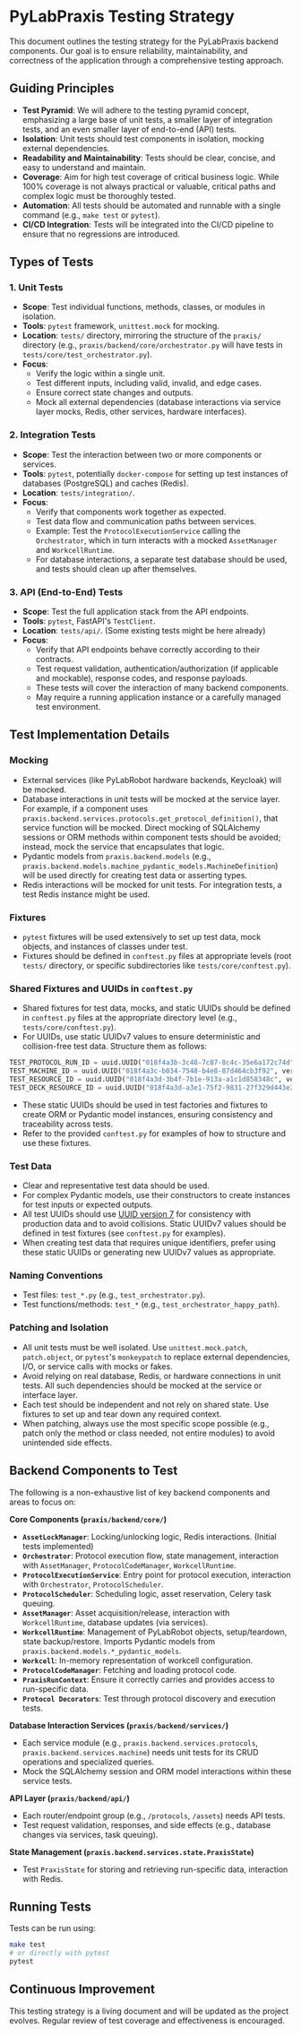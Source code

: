 # PyLabPraxis Testing Strategy

This document outlines the testing strategy for the PyLabPraxis backend components. Our goal is to ensure reliability, maintainability, and correctness of the application through a comprehensive testing approach.

## Guiding Principles

* **Test Pyramid**: We will adhere to the testing pyramid concept, emphasizing a large base of unit tests, a smaller layer of integration tests, and an even smaller layer of end-to-end (API) tests.
* **Isolation**: Unit tests should test components in isolation, mocking external dependencies.
* **Readability and Maintainability**: Tests should be clear, concise, and easy to understand and maintain.
* **Coverage**: Aim for high test coverage of critical business logic. While 100% coverage is not always practical or valuable, critical paths and complex logic must be thoroughly tested.
* **Automation**: All tests should be automated and runnable with a single command (e.g., `make test` or `pytest`).
* **CI/CD Integration**: Tests will be integrated into the CI/CD pipeline to ensure that no regressions are introduced.

## Types of Tests

### 1. Unit Tests

* **Scope**: Test individual functions, methods, classes, or modules in isolation.
* **Tools**: `pytest` framework, `unittest.mock` for mocking.
* **Location**: `tests/` directory, mirroring the structure of the `praxis/` directory (e.g., `praxis/backend/core/orchestrator.py` will have tests in `tests/core/test_orchestrator.py`).
* **Focus**:
  * Verify the logic within a single unit.
  * Test different inputs, including valid, invalid, and edge cases.
  * Ensure correct state changes and outputs.
  * Mock all external dependencies (database interactions via service layer mocks, Redis, other services, hardware interfaces).

### 2. Integration Tests

* **Scope**: Test the interaction between two or more components or services.
* **Tools**: `pytest`, potentially `docker-compose` for setting up test instances of databases (PostgreSQL) and caches (Redis).
* **Location**: `tests/integration/`.
* **Focus**:
  * Verify that components work together as expected.
  * Test data flow and communication paths between services.
  * Example: Test the `ProtocolExecutionService` calling the `Orchestrator`, which in turn interacts with a mocked `AssetManager` and `WorkcellRuntime`.
  * For database interactions, a separate test database should be used, and tests should clean up after themselves.

### 3. API (End-to-End) Tests

* **Scope**: Test the full application stack from the API endpoints.
* **Tools**: `pytest`, FastAPI's `TestClient`.
* **Location**: `tests/api/`. (Some existing tests might be here already)
* **Focus**:
  * Verify that API endpoints behave correctly according to their contracts.
  * Test request validation, authentication/authorization (if applicable and mockable), response codes, and response payloads.
  * These tests will cover the interaction of many backend components.
  * May require a running application instance or a carefully managed test environment.

## Test Implementation Details

### Mocking

* External services (like PyLabRobot hardware backends, Keycloak) will be mocked.
* Database interactions in unit tests will be mocked at the service layer. For example, if a component uses `praxis.backend.services.protocols.get_protocol_definition()`, that service function will be mocked. Direct mocking of SQLAlchemy sessions or ORM methods within component tests should be avoided; instead, mock the service that encapsulates that logic.
* Pydantic models from `praxis.backend.models` (e.g., `praxis.backend.models.machine_pydantic_models.MachineDefinition`) will be used directly for creating test data or asserting types.
* Redis interactions will be mocked for unit tests. For integration tests, a test Redis instance might be used.

### Fixtures

* `pytest` fixtures will be used extensively to set up test data, mock objects, and instances of classes under test.
* Fixtures should be defined in `conftest.py` files at appropriate levels (root `tests/` directory, or specific subdirectories like `tests/core/conftest.py`).

### Shared Fixtures and UUIDs in `conftest.py`

* Shared fixtures for test data, mocks, and static UUIDs should be defined in `conftest.py` files at the appropriate directory level (e.g., `tests/core/conftest.py`).
* For UUIDs, use static UUIDv7 values to ensure deterministic and collision-free test data. Structure them as follows:

```python
TEST_PROTOCOL_RUN_ID = uuid.UUID("018f4a3b-3c48-7c87-8c4c-35e6a172c74d", version=7)
TEST_MACHINE_ID = uuid.UUID("018f4a3c-b034-7548-b4e8-87d464cb3f92", version=7)
TEST_RESOURCE_ID = uuid.UUID("018f4a3d-3b4f-7b1e-913a-a1c1d858348c", version=7)
TEST_DECK_RESOURCE_ID = uuid.UUID("018f4a3d-a3e1-75f2-9831-27f329d443e2", version=7)
```

* These static UUIDs should be used in test factories and fixtures to create ORM or Pydantic model instances, ensuring consistency and traceability across tests.
* Refer to the provided `conftest.py` for examples of how to structure and use these fixtures.

### Test Data

* Clear and representative test data should be used.
* For complex Pydantic models, use their constructors to create instances for test inputs or expected outputs.
* All test UUIDs should use [UUID version 7](https://datatracker.ietf.org/doc/html/draft-peabody-dispatch-new-uuid-format-04) for consistency with production data and to avoid collisions. Static UUIDv7 values should be defined in test fixtures (see `conftest.py` for examples).
* When creating test data that requires unique identifiers, prefer using these static UUIDs or generating new UUIDv7 values as appropriate.

### Naming Conventions

* Test files: `test_*.py` (e.g., `test_orchestrator.py`).
* Test functions/methods: `test_*` (e.g., `test_orchestrator_happy_path`).

### Patching and Isolation

* All unit tests must be well isolated. Use `unittest.mock.patch`, `patch.object`, or `pytest`'s `monkeypatch` to replace external dependencies, I/O, or service calls with mocks or fakes.
* Avoid relying on real database, Redis, or hardware connections in unit tests. All such dependencies should be mocked at the service or interface layer.
* Each test should be independent and not rely on shared state. Use fixtures to set up and tear down any required context.
* When patching, always use the most specific scope possible (e.g., patch only the method or class needed, not entire modules) to avoid unintended side effects.

## Backend Components to Test

The following is a non-exhaustive list of key backend components and areas to focus on:

**Core Components (`praxis/backend/core/`)**

* **`AssetLockManager`**: Locking/unlocking logic, Redis interactions. (Initial tests implemented)
* **`Orchestrator`**: Protocol execution flow, state management, interaction with `AssetManager`, `ProtocolCodeManager`, `WorkcellRuntime`.
* **`ProtocolExecutionService`**: Entry point for protocol execution, interaction with `Orchestrator`, `ProtocolScheduler`.
* **`ProtocolScheduler`**: Scheduling logic, asset reservation, Celery task queuing.
* **`AssetManager`**: Asset acquisition/release, interaction with `WorkcellRuntime`, database updates (via services).
* **`WorkcellRuntime`**: Management of PyLabRobot objects, setup/teardown, state backup/restore. Imports Pydantic models from `praxis.backend.models.*_pydantic_models`.
* **`Workcell`**: In-memory representation of workcell configuration.
* **`ProtocolCodeManager`**: Fetching and loading protocol code.
* **`PraxisRunContext`**: Ensure it correctly carries and provides access to run-specific data.
* **`Protocol Decorators`**: Test through protocol discovery and execution tests.

**Database Interaction Services (`praxis/backend/services/`)**

* Each service module (e.g., `praxis.backend.services.protocols`, `praxis.backend.services.machine`) needs unit tests for its CRUD operations and specialized queries.
* Mock the SQLAlchemy session and ORM model interactions within these service tests.

**API Layer (`praxis/backend/api/`)**

* Each router/endpoint group (e.g., `/protocols`, `/assets`) needs API tests.
* Test request validation, responses, and side effects (e.g., database changes via services, task queuing).

**State Management (`praxis.backend.services.state.PraxisState`)**

* Test `PraxisState` for storing and retrieving run-specific data, interaction with Redis.

## Running Tests

Tests can be run using:

```bash
make test
# or directly with pytest
pytest
```

## Continuous Improvement

This testing strategy is a living document and will be updated as the project evolves. Regular review of test coverage and effectiveness is encouraged.
